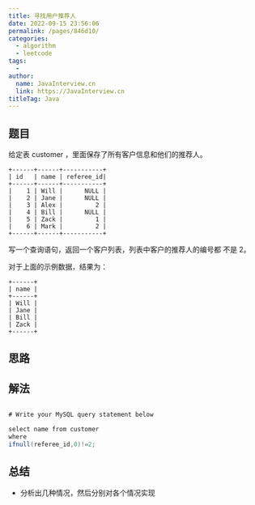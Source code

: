 ```yaml
---
title: 寻找用户推荐人
date: 2022-09-15 23:56:06
permalink: /pages/846d10/
categories:
  - algorithm
  - leetcode
tags:
  - 
author: 
  name: JavaInterview.cn
  link: https://JavaInterview.cn
titleTag: Java
---
```


## 题目

给定表 customer ，里面保存了所有客户信息和他们的推荐人。

    +------+------+-----------+
    | id   | name | referee_id|
    +------+------+-----------+
    |    1 | Will |      NULL |
    |    2 | Jane |      NULL |
    |    3 | Alex |         2 |
    |    4 | Bill |      NULL |
    |    5 | Zack |         1 |
    |    6 | Mark |         2 |
    +------+------+-----------+
写一个查询语句，返回一个客户列表，列表中客户的推荐人的编号都 不是 2。

对于上面的示例数据，结果为：

    +------+
    | name |
    +------+
    | Will |
    | Jane |
    | Bill |
    | Zack |
    +------+



## 思路



## 解法
```java

# Write your MySQL query statement below

select name from customer 
where
ifnull(referee_id,0)!=2;

```

## 总结

- 分析出几种情况，然后分别对各个情况实现 
